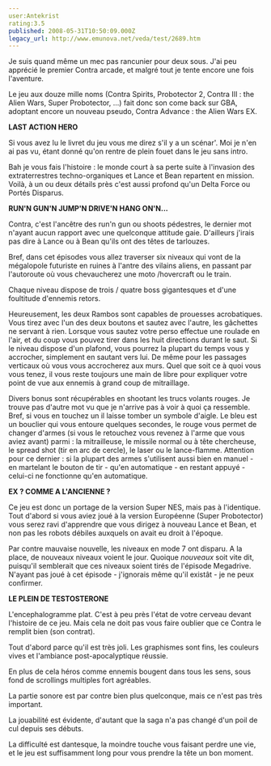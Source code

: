 ```yaml
---
user:Antekrist
rating:3.5
published: 2008-05-31T10:50:09.000Z
legacy_url: http://www.emunova.net/veda/test/2689.htm
---
```

Je suis quand même un mec pas rancunier pour deux sous. J'ai peu apprécié le premier Contra arcade, et malgré tout je tente encore une fois l'aventure.  

Le jeu aux douze mille noms (Contra Spirits, Probotector 2, Contra III : the Alien Wars, Super Probotector, ...) fait donc son come back sur GBA, adoptant encore un nouveau pseudo, Contra Advance : the Alien Wars EX.  

  

**LAST ACTION HERO**  

Si vous avez lu le livret du jeu vous me direz s'il y a un scénar'. Moi je n'en ai pas vu, étant donné qu'on rentre de plein fouet dans le jeu sans intro.  

Bah je vous fais l'histoire : le monde court à sa perte suite à l'invasion des extraterrestres techno-organiques et Lance et Bean repartent en mission. Voilà, à un ou deux détails près c'est aussi profond qu'un Delta Force ou Portés Disparus.  

  

**RUN'N GUN'N JUMP'N DRIVE'N HANG ON'N...**  

Contra, c'est l'ancêtre des run'n gun ou shoots pédestres, le dernier mot n'ayant aucun rapport avec une quelconque attitude gaie. D'ailleurs j'irais pas dire à Lance ou à Bean qu'ils ont des têtes de tarlouzes.  

Bref, dans cet épisodes vous allez traverser six niveaux qui vont de la mégalopole futuriste en ruines à l'antre des vilains aliens, en passant par l'autoroute où vous chevaucherez une moto /hovercraft ou le train.  

Chaque niveau dispose de trois / quatre boss gigantesques et d'une foultitude d'ennemis retors.  

Heureusement, les deux Rambos sont capables de prouesses acrobatiques. Vous tirez avec l'un des deux boutons et sautez avec l'autre, les gâchettes ne servant à rien. Lorsque vous sautez votre perso effectue une roulade en l'air, et du coup vous pouvez tirer dans les huit directions durant le saut. Si le niveau dispose d'un plafond, vous pourrez la plupart du temps vous y accrocher, simplement en sautant vers lui. De même pour les passages verticaux où vous vous accrocherez aux murs. Quel que soit ce à quoi vous vous tenez, il vous reste toujours une main de libre pour expliquer votre point de vue aux ennemis à grand coup de mitraillage.  

Divers bonus sont récupérables en shootant les trucs volants rouges. Je trouve pas d'autre mot vu que je n'arrive pas à voir à quoi ça ressemble. Bref, si vous en touchez un il laisse tomber un symbole d'aigle. Le bleu est un bouclier qui vous entoure quelques secondes, le rouge vous permet de changer d'armes (si vous le retouchez vous revenez à l'arme que vous aviez avant) parmi : la mitrailleuse, le missile normal ou à tête chercheuse, le spread shot (tir en arc de cercle), le laser ou le lance-flamme. Attention pour ce dernier : si la plupart des armes s'utilisent aussi bien en manuel - en martelant le bouton de tir - qu'en automatique - en restant appuyé - celui-ci ne fonctionne qu'en automatique.  

  

**EX ? COMME A L'ANCIENNE ?**  

Ce jeu est donc un portage de la version Super NES, mais pas à l'identique. Tout d'abord si vous aviez joué à la version Européenne (Super Probotector) vous serez ravi d'apprendre que vous dirigez à nouveau Lance et Bean, et non pas les robots débiles auxquels on avait eu droit à l'époque.  

Par contre mauvaise nouvelle, les niveaux en mode 7 ont disparu. A la place, de nouveaux niveaux voient le jour. Quoique _nouveaux_ soit vite dit, puisqu'il semblerait que ces niveaux soient tirés de l'épisode Megadrive. N'ayant pas joué à cet épisode - j'ignorais même qu'il existât - je ne peux confirmer.  

  

**LE PLEIN DE TESTOSTERONE**  

L'encephalogramme plat. C'est à peu près l'état de votre cerveau devant l'histoire de ce jeu. Mais cela ne doit pas vous faire oublier que ce Contra le remplit bien (son contrat).  

Tout d'abord parce qu'il est très joli. Les graphismes sont fins, les couleurs vives et l'ambiance post-apocalyptique réussie.  

En plus de cela héros comme ennemis bougent dans tous les sens, sous fond de scrollings multiples fort agréables.  

La partie sonore est par contre bien plus quelconque, mais ce n'est pas très important.  

La jouabilité est évidente, d'autant que la saga n'a pas changé d'un poil de cul depuis ses débuts.  

La difficulté est dantesque, la moindre touche vous faisant perdre une vie, et le jeu est suffisamment long pour vous prendre la tête un bon moment.